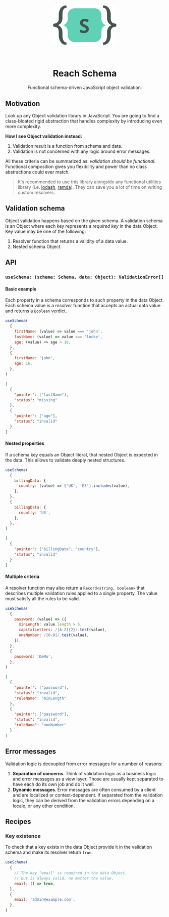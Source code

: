 <br />

<p align="center">
  <img src="./logo.svg" alt="Reach schema logo" width="200" />
</p>

<br />

<h1 align="center">Reach Schema</h1>
<p align="center">Functional schema-driven JavaScript object validation.</p>

## Motivation

Look up any Object validation library in JavaScript. You are going to find a class-bloated rigid abstraction that handles complexity by introducing even more complexity.

**How I see Object validation instead:**

1. Validation result is a function from schema and data.
1. Validation is not concerned with any logic around error messages.

All these criteria can be summarized as: _validation should be functional_. Functional composition gives you flexibility and power than no class abstractions could ever match.

> It's recommended to use this library alongside any functional utilities library (i.e. [lodash](https://lodash.com/), [ramda](https://ramdajs.com/)). They can save you a lot of time on writing custom resolvers.

## Validation schema

Object validation happens based on the given schema. A validation schema is an Object where each key represents a _required key_ in the data Object. Key value may be one of the following:

1. Resolver function that returns a validity of a data value.
1. Nested schema Object.

## API

### `useSchema: (schema: Schema, data: Object): ValidationError[]`

#### Basic example

Each property in a schema corresponds to such property in the data Object. Each schema value is a _resolver_ function that accepts an actual data value and returns a `Boolean` verdict.

```js
useSchema(
  {
    firstName: (value) => value === 'john',
    lastName: (value) => value === 'locke',
    age: (value) => age > 18,
  },
  {
    firstName: 'john',
    age: 16,
  },
)
```

```json
[
  {
    "pointer": ["lastName"],
    "status": "missing"
  },
  {
    "pointer": ["age"],
    "status": "invalid"
  }
]
```

#### Nested properties

If a schema key equals an Object literal, that nested Object is expected in the data. This allows to validate deeply nested structures.

```js
useSchema(
  {
    billingData: {
      country: (value) => ['UK', 'ES'].includes(value),
    },
  },
  {
    billingData: {
      country: 'US',
    },
  },
)
```

```json
[
  {
    "pointer": ["billingData", "country"],
    "status": "invalid"
  }
]
```

#### Multiple criteria

A resolver function may also return a `Record<string, boolean>` that describes multiple validation rules applied to a single property. The value must satisfy all the rules to be valid.

```js
useSchema(
  {
    password: (value) => ({
      minLength: value.length > 5,
      capitalLetters: /[A-Z]{2}/.test(value),
      oneNumber: /[0-9]/.test(value),
    }),
  },
  {
    password: 'DeMo',
  },
)
```

```json
[
  {
    "pointer": ["password"],
    "status": "invalid",
    "ruleName": "minLength"
  },
  {
    "pointer": ["password"],
    "status": "invalid",
    "ruleName": "oneNumber"
  }
]
```

## Error messages

Validation logic is decoupled from error messages for a number of reasons:

1. **Separation of concerns**. Think of validation logic as a business logic and error messages as a view layer. Those are usually kept separated to have each do its own job and do it well.
1. **Dynamic messages**. Error messages are often consumed by a client and are localized or context-dependent. If separated from the validation logic, they can be derived from the validation errors depending on a locale, or any other condition.

## Recipes

### Key existence

To check that a key exists in the data Object provide it in the validation schema and make its resolver return `true`.

```js
useSchema(
  {
    // The key "email" is required in the data Object,
    // but is always valid, no matter the value.
    email: () => true,
  },
  {
    email: 'admin@example.com',
  },
)
```
